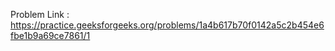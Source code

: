 Problem Link : https://practice.geeksforgeeks.org/problems/1a4b617b70f0142a5c2b454e6fbe1b9a69ce7861/1